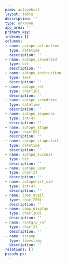 ```yaml
---
name: autopehist
layout: table
description: ''
type: unknown
app_area: ''
primary_key: 
indexes: []
columns:
- name: autope_actiontime
  type: datetime
  description: ''
- name: autope_cancelled
  type: bit
  description: ''
- name: autope_instruction
  type: text
  description: ''
- name: autope_ref
  type: char(10)
  description: ''
- name: autope_schedtime
  type: datetime
  description: ''
- name: autope_sequence
  type: int(4)
  description: ''
- name: autope_stage
  type: char(50)
  description: ''
- name: autope_stagestart
  type: datetime
  description: ''
- name: autope_success
  type: bit
  description: ''
- name: autope_user
  type: char(3)
  description: ''
- name: autopehist_sid
  type: int(4)
  description: ''
- name: comp_avail
  type: char(200)
  description: ''
- name: comp_display
  type: char(200)
  description: ''
- name: rentgrp_ref
  type: char(3)
  description: ''
- name: tstamp
  type: timestamp
  description: ''
relations: []
pseudo_pk: 
---
```


